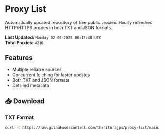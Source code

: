 # Proxy List

Automatically updated repository of free public proxies. Hourly refreshed HTTP/HTTPS proxies in both TXT and JSON formats.

**Last Updated:** `Monday 02-06-2025 00:47:48 UTC`  
**Total Proxies:** `4216`

## Features
- Multiple reliable sources
- Concurrent fetching for faster updates
- Both TXT and JSON formats
- Detailed metadata

## 📥 Download

### TXT Format
```bash
curl -O https://raw.githubusercontent.com/theriturajps/proxy-list/main/proxies.txt